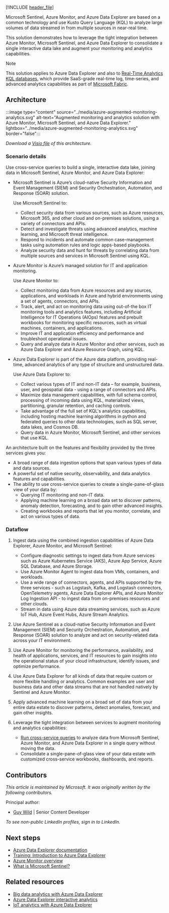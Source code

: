 [!INCLUDE [header_file](../../../includes/sol-idea-header.md)]

Microsoft Sentinel, Azure Monitor, and Azure Data Explorer are based on a common technology and use Kusto Query Language (KQL) to analyze large volumes of data streamed in from multiple sources in near-real time.

This solution demonstrates how to leverage the tight integration between Azure Monitor, Microsoft Sentinel, and Azure Data Explorer to consolidate a single interactive data lake and augment your monitoring and analytics capabilities. 

> [!NOTE]
> This solution applies to Azure Data Explorer and also to [Real-Time Analytics KQL databases](/fabric/real-time-analytics/create-database), which provide SaaS-grade real-time log, time-series, and advanced analytics capabilities as part of [Microsoft Fabric](/fabric/get-started/microsoft-fabric-overview). 

## Architecture

:::image type="content" source="../media/azure-augmented-monitoring-analytics.svg" alt-text="Augmented monitoring and analytics solution with Azure Monitor, Microsoft Sentinel, and Azure Data Explorer." lightbox="../media/azure-augmented-monitoring-analytics.svg" border="false":::

*Download a [Visio file](https://arch-center.azureedge.net/monitor-azure-data-explorer.vsdx) of this architecture.*

### Scenario details

Use cross-service queries to build a single, interactive data lake, joining data in Microsoft Sentinel, Azure Monitor, and Azure Data Explorer:

- Microsoft Sentinel is Azure’s cloud-native Security Information and Event Management (SIEM) and Security Orchestration, Automation, and Response (SOAR) solution. 

    Use Microsoft Sentinel to:

    - Collect security data from various sources, such as Azure resources, Microsoft 365, and other cloud and on-premises solutions, using a variety of connectors and APIs.
    - Detect and investigate threats using advanced analytics, machine learning, and Microsoft threat intelligence.
    - Respond to incidents and automate common case-management tasks using automation rules and logic apps-based playbooks.
    - Analyze security data and hunt for threats by correlating data from multiple sources and services in Microsoft Sentinel using KQL.

- Azure Monitor is Azure’s managed solution for IT and application monitoring. 

    Use Azure Monitor to:

    - Collect monitoring data from Azure resources and any sources, applications, and workloads in Azure and hybrid environments using a set of agents, connectors, and APIs.
    - Track, alert, and act on monitoring data using out-of-the box IT monitoring tools and analytics features, including Artificial Intelligence for IT Operations (AIOps) features and prebuilt workbooks for monitoring specific resources, such as virtual machines, containers, and applications.
    - Improve IT and application efficiency and performance and troubleshoot operational issues.
    - Query and analyze data in Azure Monitor and other services, such as Azure Data Explorer and Azure Resource Graph, using KQL.
 
- Azure Data Explorer is part of the Azure data platform, providing real-time, advanced analytics of any type of structure and unstructured data. 

    Use Azure Data Explorer to:

    - Collect various types of IT and non-IT data – for example, business, user, and geospatial data - using a range of connectors and APIs.
    - Maximize data management capabilities, with full schema control, processing of incoming data using KQL, materialized views, partitioning, granular retention, and caching controls.  
    - Take advantage of the full set of KQL's analytics capabilities, including hosting machine learning algorithms in python and federated queries to other data technologies, such as SQL server, data lakes, and Cosmos DB. 
    - Query data in Azure Monitor, Microsoft Sentinel, and other services that use KQL.

An architecture built on the features and flexibility provided by the three services gives you:

- A broad range of data ingestion options that span various types of data and data sources.
- A powerful set of native security, observability, and data analytics features and capabilities.
- The ability to use cross-service queries to create a single-pane-of-glass view of your data by:
    - Querying IT monitoring and non-IT data.
    - Applying machine learning on a broad data set to discover patterns, anomaly detection, forecasting, and to gain other advanced insights. 
    - Creating workbooks and reports that let you monitor, correlate, and act on various types of data.  

### Dataflow

1. Ingest data using the combined ingestion capabilities of Azure Data Explorer, Azure Monitor, and Microsoft Sentinel:

    - Configure diagnostic settings to ingest data from Azure services such as Azure Kubernetes Service (AKS), Azure App Service, Azure SQL Database, and Azure Storage.
    - Use Azure Monitor Agent to ingest data from VMs, containers, and workloads.
    - Use a wide range of connectors, agents, and APIs supported by the three services - such as Logstash, Kafka, and Logstash connectors, OpenTelemetry agents, Azure Data Explorer APIs, and Azure Monitor Log Ingestion API - to ingest data from on-premises resources and other clouds.
    - Stream in data using Azure data streaming services, such as Azure IoT Hub, Azure Event Hubs, Azure Stream Analytics. 
1. Use Azure Sentinel as a cloud-native Security Information and Event Management (SIEM) and Security Orchestration, Automation, and Response (SOAR) solution to analyze and act on security-related data across your IT environment.
1. Use Azure Monitor for monitoring the performance, availability, and health of applications, services, and IT resources to gain insights into the operational status of your cloud infrastructure, identify issues, and optimize performance.
1. Use Azure Data Explorer for all kinds of data that require custom or more flexible handling or analytics. Common examples are user and business data and other data streams that are not handled natively by Sentinel and Azure Monitor. 
1. Apply advanced machine learning on a broad set of data from your entire data estate to discover patterns, detect anomalies, forecast, and gain other insights.
1. Leverage the tight integration between services to augment monitoring and analytics capabilities:
   
     - [Run cross-service queries](/azure/data-explorer/query-monitor-data) to analyze data from Microsoft Sentinel, Azure Monitor, and Azure Data Explorer in a single query without moving the data.
     - Consolidate a single-pane-of-glass view of your data estate with customized cross-service workbooks, dashboards, and reports.     

## Contributors

*This article is maintained by Microsoft. It was originally written by the following contributors.*

Principal author:

 * [Guy Wild](https://www.linkedin.com/in/guy-wild-596aa91a2) | Senior Content Developer

*To see non-public LinkedIn profiles, sign in to LinkedIn.*

## Next steps

- [Azure Data Explorer documentation](/azure/data-explorer)
- [Training: Introduction to Azure Data Explorer](/training/modules/intro-to-azure-data-explorer)
- [Azure Monitor overview](/azure/azure-monitor/overview)
- [What is Microsoft Sentinel?](/azure/sentinel/overview)

## Related resources

- [Big data analytics with Azure Data Explorer](big-data-azure-data-explorer.yml)
- [Azure Data Explorer interactive analytics](interactive-azure-data-explorer.yml)
- [IoT analytics with Azure Data Explorer](iot-azure-data-explorer.yml)
